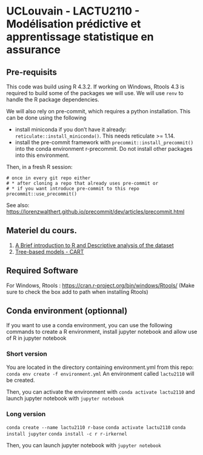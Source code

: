 # UCLouvain - LACTU2110  - Modélisation prédictive et apprentissage statistique en assurance

## Pre-requisits

This code was build using R 4.3.2. 
If working on Windows, Rtools 4.3 is required to build some of the packages we will use.
We will use `renv` to handle the R package dependencies. 

We will also rely on pre-commit, which requires a python installation. This can be done using the following

- install miniconda if you don’t have it already: `reticulate::install_miniconda()`. This needs reticulate >= 1.14.
- install the pre-commit framework with `precommit::install_precommit()` into the conda environment r-precommit. Do not install other packages into this environment.

Then, in a fresh R session:

```
# once in every git repo either
# * after cloning a repo that already uses pre-commit or
# * if you want introduce pre-commit to this repo
precommit::use_precommit()
```

See also: https://lorenzwalthert.github.io/precommit/dev/articles/precommit.html

## Materiel du cours.

1. [A Brief introduction to R and Descriptive analysis of the dataset](1.%20Introduction/1.%20Brief%20Introduction%20to%20R%20and%20Descriptive%20Analysis%20of%20the%20Dataset.md)
2. [Tree-based models - CART](2.%20CART/2.%20Tree-based%20models%20-%20CART.md)

## Required Software

For Windows, Rtools : https://cran.r-project.org/bin/windows/Rtools/ (Make sure to check the box add to path when installing Rtools)

## Conda environment (optionnal)

If you want to use a conda environment, you can use the following commands to create a R environment, install jupyter notebook and allow use of R in jupyter notebook

### Short version 

You are located in the directory containing environment.yml from this repo:
`conda env create -f environment.yml`
An environment called `lactu2110` will be created.

Then, you can activate the environment with `conda activate lactu2110` and launch jupyter notebook with
`jupyter notebook`

### Long version

`conda create --name lactu2110 r-base`
`conda activate lactu2110`
`conda install jupyter`
`conda install -c r r-irkernel`

Then, you can launch jupyter notebook with
`jupyter notebook`
